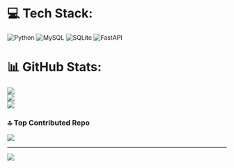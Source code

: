 
# 💻 Tech Stack:
![Python](https://img.shields.io/badge/python-3670A0?style=for-the-badge&logo=python&logoColor=ffdd54) ![MySQL](https://img.shields.io/badge/mysql-4479A1.svg?style=for-the-badge&logo=mysql&logoColor=white) ![SQLite](https://img.shields.io/badge/sqlite-%2307405e.svg?style=for-the-badge&logo=sqlite&logoColor=white) ![FastAPI](https://img.shields.io/badge/FastAPI-005571?style=for-the-badge&logo=fastapi)
# 📊 GitHub Stats:
![](https://github-readme-stats.vercel.app/api?username=Mckenxye&theme=dark&hide_border=false&include_all_commits=false&count_private=false)<br/>
![](https://nirzak-streak-stats.vercel.app/?user=Mckenxye&theme=dark&hide_border=false)<br/>
![](https://github-readme-stats.vercel.app/api/top-langs/?username=Mckenxye&theme=dark&hide_border=false&include_all_commits=false&count_private=false&layout=compact)

### 🔝 Top Contributed Repo
![](https://github-contributor-stats.vercel.app/api?username=Mckenxye&limit=5&theme=dark&combine_all_yearly_contributions=true)

---
[![](https://visitcount.itsvg.in/api?id=Mckenxye&icon=0&color=3)](https://visitcount.itsvg.in)

<!-- Proudly created with GPRM ( https://gprm.itsvg.in ) -->
